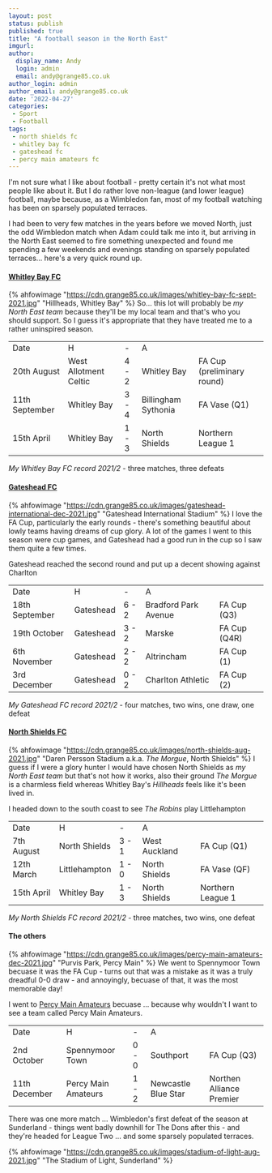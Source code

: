 ```yaml
---
layout: post
status: publish
published: true
title: "A football season in the North East"
imgurl: 
author:
  display_name: Andy
  login: admin
  email: andy@grange85.co.uk
author_login: admin
author_email: andy@grange85.co.uk
date: '2022-04-27'
categories:
 - Sport
 - Football
tags:
 - north shields fc
 - whitley bay fc
 - gateshead fc
 - percy main amateurs fc
---
```

I'm not sure what I like about football - pretty certain it's not what most people like about it. But I do rather love non-league (and lower league) football, maybe because, as a Wimbledon fan, most of my football watching has been on sparsely populated terraces. 

I had been to very few matches in the years before we moved North, just the odd Wimbledon match when Adam could talk me into it, but arriving in the North East seemed to fire something unexpected and found me spending a few weekends and evenings standing on sparsely populated terraces... here's a very quick round up.

#### [Whitley Bay FC](https://whitleybayfc.com/)
{% ahfowimage "https://cdn.grange85.co.uk/images/whitley-bay-fc-sept-2021.jpg" "Hillheads, Whitley Bay" %}
So... this lot will probably be _my North East team_ because they'll be my local team and that's who you should support. So I guess it's appropriate that they have treated me to a rather uninspired season. 
<table class="table">
    <tr>
        <td>Date</td>
        <td>H</td>
        <td>-</td>
        <td>A</td>
        <td></td>
    </tr>
    <tr>
        <td>20th August</td>
        <td>West Allotment Celtic</td>
        <td>4 - 2</td>
        <td>Whitley Bay</td>
        <td>FA Cup (preliminary round)</td>
    </tr>
    <tr>
        <td>11th September</td>
        <td>Whitley Bay</td>
        <td>3 - 4</td>
        <td>Billingham Sythonia</td>
        <td>FA Vase (Q1)</td>
    </tr>
    <tr>
        <td>15th April</td>
        <td>Whitley Bay</td>
        <td>1 - 3</td>
        <td>North Shields</td>
        <td>Northern League 1</td>
    </tr>
</table>

*My Whitley Bay FC record 2021/2* - three matches, three defeats  

#### [Gateshead FC](https://gateshead-fc.com/)
{% ahfowimage "https://cdn.grange85.co.uk/images/gateshead-international-dec-2021.jpg" "Gateshead International Stadium" %}
I love the FA Cup, particularly the early rounds - there's something beautiful about lowly teams having dreams of cup glory. A lot of the games I went to this season were cup games, and Gateshead had a good run in the cup so I saw them quite a few times. 

Gateshead reached the second round and put up a decent showing against Charlton 
<table class="table">
    <tr>
        <td>Date</td>
        <td>H</td>
        <td>-</td>
        <td>A</td>
        <td></td>
    </tr>
    <tr>
        <td>18th September</td>
        <td>Gateshead</td>
        <td>6 - 2</td>
        <td>Bradford Park Avenue</td>
        <td>FA Cup (Q3)</td>
    </tr>
    <tr>
        <td>19th October</td>
        <td>Gateshead</td>
        <td>3 - 2</td>
        <td>Marske</td>
        <td>FA Cup (Q4R)</td>
    </tr>
    <tr>
        <td>6th November</td>
        <td>Gateshead</td>
        <td>2 - 2</td>
        <td>Altrincham</td>
        <td>FA Cup (1)</td>
    </tr>
    <tr>
        <td>3rd December</td>
        <td>Gateshead</td>
        <td>0 - 2</td>
        <td>Charlton Athletic</td>
        <td>FA Cup (2)</td>
    </tr>
</table>

*My Gateshead FC record 2021/2* - four matches, two wins, one draw, one defeat

#### [North Shields FC](https://www.northshieldsfc.co.uk/)
{% ahfowimage "https://cdn.grange85.co.uk/images/north-shields-aug-2021.jpg" "Daren Persson Stadium a.k.a. _The Morgue_, North Shields" %}
I guess if I were a glory hunter I would have chosen North Shields as _my North East team_ but that's not how it works, also their ground _The Morgue_ is a charmless field whereas Whitley Bay's _Hillheads_ feels like it's been lived in.

I headed down to the south coast to see _The Robins_ play Littlehampton 

<table class="table">
    <tr>
        <td>Date</td>
        <td>H</td>
        <td>-</td>
        <td>A</td>
        <td></td>
    </tr>
    <tr>
        <td>7th August</td>
        <td>North Shields</td>
        <td>3 - 1</td>
        <td>West Auckland</td>
        <td>FA Cup (Q1)</td>
    </tr>
    <tr>
        <td>12th March</td>
        <td>Littlehampton</td>
        <td>1 - 0</td>
        <td>North Shields</td>
        <td>FA Vase (QF)</td>
    </tr>
    <tr>
        <td>15th April</td>
        <td>Whitley Bay</td>
        <td>1 - 3</td>
        <td>North Shields</td>
        <td>Northern League 1</td>
    </tr>
</table>

*My North Shields FC record 2021/2* - three matches, two wins, one defeat

#### The others
{% ahfowimage "https://cdn.grange85.co.uk/images/percy-main-amateurs-dec-2021.jpg" "Purvis Park, Percy Main" %}
We went to Spennymoor Town becuase it was the FA Cup - turns out that was a mistake as it was a truly dreadful 0-0 draw - and annoyingly, becuase of that, it was the most memorable day!

I went to [Percy Main Amateurs](https://www.pitchero.com/clubs/percymainamateursfc) becuase ... because why wouldn't I want to see a team called Percy Main Amateurs.

<table class="table">
    <tr>
        <td>Date</td>
        <td>H</td>
        <td>-</td>
        <td>A</td>
        <td></td>
    </tr>
    <tr>
        <td>2nd October</td>
        <td>Spennymoor Town</td>
        <td>0 - 0</td>
        <td>Southport</td>
        <td>FA Cup (Q3)</td>
    </tr>
    <tr>
        <td>11th December</td>
        <td>Percy Main Amateurs</td>
        <td>1 - 2</td>
        <td>Newcastle Blue Star</td>
        <td>Northen Alliance Premier</td>
    </tr>
</table>

There was one more match ... Wimbledon's first defeat of the season at Sunderland - things went badly downhill for The Dons after this - and they're headed for League Two ... and some sparsely populated terraces.

{% ahfowimage "https://cdn.grange85.co.uk/images/stadium-of-light-aug-2021.jpg" "The Stadium of Light, Sunderland" %}
